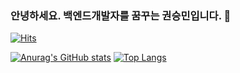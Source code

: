 ### 안녕하세요. 백엔드개발자를 꿈꾸는 권승민입니다. 👋
[![Hits](https://hits.seeyoufarm.com/api/count/incr/badge.svg?url=https%3A%2F%2Fgithub.com%2Frnjstdmals6)](https://hits.seeyoufarm.com)
<!--
**rnjstmdals6/rnjstmdals6** is a ✨ _special_ ✨ repository because its `README.md` (this file) appears on your GitHub profile.

Here are some ideas to get you started:

- 🔭 I’m currently working on ...
- 🌱 I’m currently learning ...
- 👯 I’m looking to collaborate on ...
- 🤔 I’m looking for help with ...
- 💬 Ask me about ...
- 📫 How to reach me: ...
- 😄 Pronouns: ...
- ⚡ Fun fact: ...
-->

[![Anurag's GitHub stats](https://github-readme-stats.vercel.app/api?username=rnjstmdals6)](https://github.com/anuraghazra/github-readme-stats)
[![Top Langs](https://github-readme-stats.vercel.app/api/top-langs/?username=rnjstmdals6)](https://github.com/anuraghazra/github-readme-stats)
